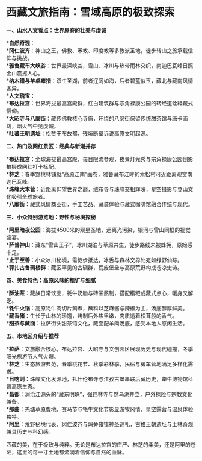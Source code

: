 # 西藏文旅指南：雪域高原的极致探索  

**一、山水人文看点：世界屋脊的壮美与虔诚**  

***自然奇观**：  
***冈仁波齐**：神山之王，佛教、苯教、印度教等多教派圣地，徒步转山之旅承载信仰与挑战。  
***雅鲁藏布大峡谷**：世界最深峡谷，雪山、冰川与热带雨林交织，南迦巴瓦峰日照金山震撼人心。  
***纳木错与羊卓雍措**：双生圣湖，前者辽阔如海，后者碧蓝似玉，藏北与藏南风情各异。  
***人文瑰宝**：  
***布达拉宫**：世界海拔最高宫殿群，红白建筑群与宗角禄康公园的转经道诠释藏式信仰。  
***大昭寺与八廓街**：藏传佛教核心寺庙，环绕的八廓街保留传统甜茶馆与唐卡画坊，烟火气中见虔诚。  
***吐蕃王朝遗址**：松赞干布故都，残垣断壁诉说高原文明起源。  

**二、热门及网红景区：经典与新潮并存**  

***布达拉宫**：全球海拔最高宫殿，每日限流参观，夜景灯光秀与宗角禄康公园倒影拍摄成网红打卡标配。  
***林芝**：春季野桃林铺就“高原江南”画卷，雅鲁藏布江畔的索松村可近距离观赏南迦巴瓦峰。  
***珠峰大本营**：近距离仰望世界之巅，绒布寺与珠峰交相辉映，星空摄影与登山文化吸引全球旅者。  
***八廓街**：藏式风情商业街，手工艺品、藏装体验与藏式咖啡馆融合传统与现代。  

**三、小众特别游览地：野性与秘境探秘**  

***阿里暗夜公园**：海拔4500米的观星圣地，远离光污染，银河与雪山同框的视觉盛宴。  
***萨普神山**：藏东“雪山王子”，冰川湖泊与草原共生，徒步路线未被蜂拥，原始感十足。  
***止于至善**：小众冰川秘境，需徒步抵达，冰舌与森林交界处宛如绿野仙踪。  
***郭扎古鲁碉楼群**：藏区罕见的古碉群，荒废堡垒与高原荒野构成苍凉史诗。  

**四、美食特色：高原风味的粗犷与细腻**  

***酥油茶**：藏族日常饮品，牦牛奶脂与砖茶熬制，搭配糌粑或藏式点心，暖身又解乏。  
***牦牛火锅**：高原牦牛肉切片涮煮，蘸料以芝麻酱与辣椒为主，汤底醇厚鲜美。  
***藏香猪**：生长于山林的珍馐，烤制后外焦里嫩，肉质透着松茸般的香气。  
***甜茶与藏面**：拉萨街头甜茶馆文化，藏面配羊肉汤底，感受本地人悠闲生活。  

**五、市地区介绍与推荐**  

***拉萨**：文旅融合核心，布达拉宫、大昭寺与文创园区展现历史与现代碰撞，冬季阳光旅游节人气火爆。  
***林芝**：生态旅游典范，春季桃花节、秋季彩林季，民宿与房车营地满足多样化需求。  
***日喀则**：珠峰文化发源地，扎什伦布寺与江孜古堡串联后藏历史，犛牛博物馆科普高原生态。  
***昌都**：澜沧江源头的“藏东明珠”，强巴林寺与然乌湖并立，户外探险与宗教文化兼备。  
***那曲**：羌塘草原腹地，赛马节与牦牛文化节彰显游牧风情，星空露营与温泉体验独特。  
***阿里**：荒野秘境代表，冈仁波齐与玛旁雍错神圣巡礼，古格王朝遗址与土林奇观兼具历史与科幻感。  

西藏的美，在于极致与纯粹。无论是布达拉宫的庄严、林芝的柔美，还是阿里的苍茫，这里的每一寸土地都流淌着信仰与自然的血脉。  
